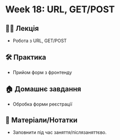 # Week 18: URL, GET/POST

## 🧑‍🏫 Лекція
- Робота з URL, GET/POST

## 🛠 Практика
- Прийом форм з фронтенду

## 🏠 Домашнє завдання
- Обробка форми реєстрації

## 📎 Матеріали/Нотатки
- Заповнити під час заняття/післязаняттєво.